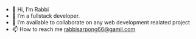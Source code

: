 - 👋 Hi, I’m Rabbi
- 👀 I’m a fullstack developer.
- 💞️ I’m available to collaborate on any web development realated project
- 📫 How to reach me rabbisarpong66@gamil.com

<!---
skolom/skolom is a ✨ special ✨ repository because its `README.md` (this file) appears on your GitHub profile.
You can click the Preview link to take a look at your changes.
--->
